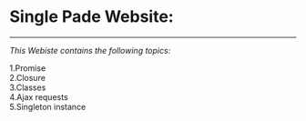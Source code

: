 # Single Pade Website:

----------------------------------------------------------

_This Webiste contains the following topics:_

1.Promise\
2.Closure\
3.Classes\
4.Ajax requests\
5.Singleton instance
